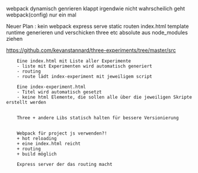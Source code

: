 webpack dynamisch genrieren klappt irgendwie nicht
wahrscheilich geht webpack(config) nur ein mal


Neuer Plan : 
kein webpack
express serve static routen
index.html template runtime generieren und verschicken
three etc absolute aus node_modules ziehen

 https://github.com/kevanstannard/three-experiments/tree/master/src

        Eine index.html mit Liste aller Experimente
        - liste mit Experimenten wird automatisch generiert
        - routing
        - route lädt index-experiment mit jeweiligem script

        Eine index-experiment.html
        - Titel wird automatisch gesetzt
        - keine html Elemente, die sollen alle über die jeweiligen Skripte erstellt werden


        Three + andere Libs statisch halten für bessere Versionierung


        Webpack für project js verwenden?!
        + hot reloading
        + eine index.html reicht
		+ routing
		+ build möglich
		
        Express server der das routing macht